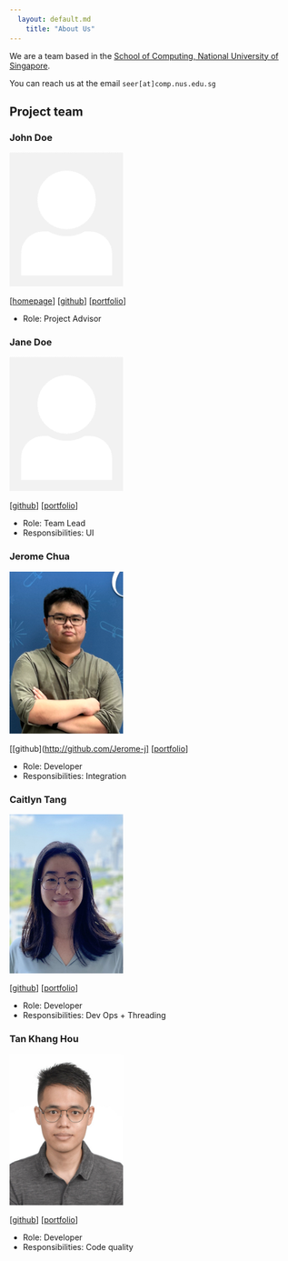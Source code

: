 ```yaml
---
  layout: default.md
    title: "About Us"
---
```


We are a team based in the [School of Computing, National University of Singapore](http://www.comp.nus.edu.sg).

You can reach us at the email `seer[at]comp.nus.edu.sg`

## Project team

### John Doe

<img src="images/johndoe.png" width="200px">

[[homepage](http://www.comp.nus.edu.sg/~damithch)]
[[github](https://github.com/johndoe)]
[[portfolio](team/johndoe.md)]

* Role: Project Advisor

### Jane Doe

<img src="images/johndoe.png" width="200px">

[[github](http://github.com/johndoe)]
[[portfolio](team/johndoe.md)]

* Role: Team Lead
* Responsibilities: UI

### Jerome Chua

<img src="images/jerome-j.png" width="200px">

[[github](http://github.com/Jerome-j] [[portfolio](team/jerome-j.md)]

* Role: Developer
* Responsibilities: Integration

### Caitlyn Tang

<img src="images/caitlyntang.png" width="200px">

[[github](http://github.com/caitlyntang)]
[[portfolio](team/caitlyntang.md)]

* Role: Developer
* Responsibilities: Dev Ops + Threading

### Tan Khang Hou

<img src="images/tankh99.png" width="200px">

[[github](http://github.com/tankh99)]
[[portfolio](team/tankh99.md)]

* Role: Developer
* Responsibilities: Code quality
